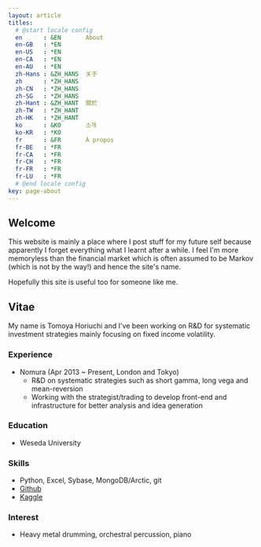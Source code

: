 ```yaml
---
layout: article
titles:
  # @start locale config
  en      : &EN       About
  en-GB   : *EN
  en-US   : *EN
  en-CA   : *EN
  en-AU   : *EN
  zh-Hans : &ZH_HANS  关于
  zh      : *ZH_HANS
  zh-CN   : *ZH_HANS
  zh-SG   : *ZH_HANS
  zh-Hant : &ZH_HANT  關於
  zh-TW   : *ZH_HANT
  zh-HK   : *ZH_HANT
  ko      : &KO       소개
  ko-KR   : *KO
  fr      : &FR       À propos
  fr-BE   : *FR
  fr-CA   : *FR
  fr-CH   : *FR
  fr-FR   : *FR
  fr-LU   : *FR
  # @end locale config
key: page-about
---
```


## Welcome

This website is mainly a place where I post stuff for my future self because apparently
I forget everything what I learnt after a while.
I feel I'm more memoryless than the financial market which is often assumed to be Markov
(which is not by the way!) and hence the site's name.

Hopefully this site is useful too for someone like me.

## Vitae

My name is Tomoya Horiuchi and I've been working on R&D for systematic investment strategies
mainly focusing on fixed income volatility.

### Experience
- Nomura (Apr 2013 ~ Present, London and Tokyo)
  - R&D on systematic strategies such as short gamma, long vega and mean-reversion
  - Working with the strategist/trading to develop front-end and infrastructure for better analysis and idea generation

### Education
- Weseda University

### Skills
- Python, Excel, Sybase, MongoDB/Arctic, git
- [Github](https://github.com/thoriuchi0531)
- [Kaggle](https://www.kaggle.com/thoriuchi0531)

### Interest
- Heavy metal drumming, orchestral percussion, piano

